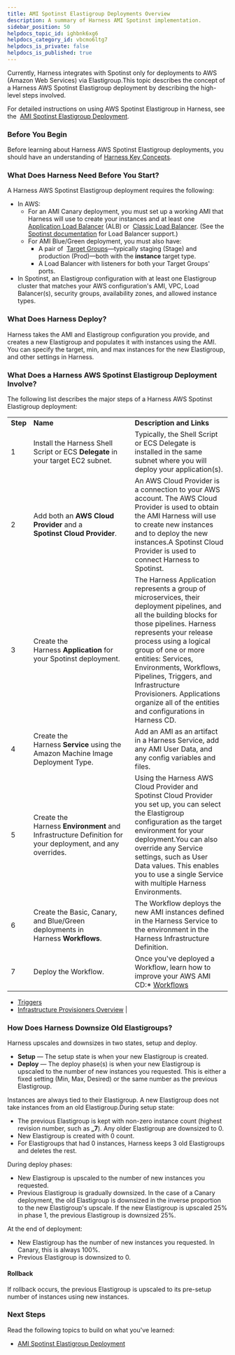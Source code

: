 ```yaml
---
title: AMI Spotinst Elastigroup Deployments Overview
description: A summary of Harness AMI Spotinst implementation.
sidebar_position: 50
helpdocs_topic_id: ighbnk6xg6
helpdocs_category_id: vbcmo6ltg7
helpdocs_is_private: false
helpdocs_is_published: true
---
```


Currently, Harness integrates with Spotinst only for deployments to AWS (Amazon Web Services) via Elastigroup.This topic describes the concept of a Harness AWS Spotinst Elastigroup deployment by describing the high-level steps involved.

For detailed instructions on using AWS Spotinst Elastigroup in Harness, see the  [AMI Spotinst Elastigroup Deployment](../../aws-deployments/ami-deployments/ami-elastigroup.md).

### Before You Begin

Before learning about Harness AWS Spotinst Elastigroup deployments, you should have an understanding of [Harness Key Concepts](https://docs.harness.io/article/4o7oqwih6h-harness-key-concepts).

### What Does Harness Need Before You Start?

A Harness AWS Spotinst Elastigroup deployment requires the following:

* In AWS:
	+ For an AMI Canary deployment, you must set up a working AMI that Harness will use to create your instances and at least one  [Application Load Balancer](https://docs.aws.amazon.com/en_pv/elasticloadbalancing/latest/application/introduction.html) (ALB) or  [Classic Load Balancer](https://docs.aws.amazon.com/en_pv/elasticloadbalancing/latest/classic/introduction.html). (See the  [Spotinst documentation](https://docs.spot.io/elastigroup/tools-integrations/aws-load-balancers-elb-alb) for Load Balancer support.)
	+ For AMI Blue/Green deployment, you must also have:
		- A pair of  [Target Groups](https://docs.aws.amazon.com/elasticloadbalancing/latest/application/load-balancer-target-groups.html)—typically staging (Stage) and production (Prod)—both with the **instance** target type.
		- A Load Balancer with listeners for both your Target Groups' ports.
* In Spotinst, an Elastigroup configuration with at least one Elastigroup cluster that matches your AWS configuration's AMI, VPC, Load Balancer(s), security groups, availability zones, and allowed instance types.

### What Does Harness Deploy?

Harness takes the AMI and Elastigroup configuration you provide, and creates a new Elastigroup and populates it with instances using the AMI. You can specify the target, min, and max instances for the new Elastigroup, and other settings in Harness.

### What Does a Harness AWS Spotinst Elastigroup Deployment Involve?

The following list describes the major steps of a Harness AWS Spotinst Elastigroup deployment:



|  |  |  |
| --- | --- | --- |
| **Step** | **Name** | **Description and Links** |
| 1 | Install the Harness Shell Script or ECS **Delegate** in your target EC2 subnet. | Typically, the Shell Script or ECS Delegate is installed in the same subnet where you will deploy your application(s). |
| 2 | Add both an **AWS** **Cloud Provider** and a **Spotinst Cloud Provider**. | An AWS Cloud Provider is a connection to your AWS account. The AWS Cloud Provider is used to obtain the AMI Harness will use to create new instances and to deploy the new instances.A Spotinst Cloud Provider is used to connect Harness to Spotinst. |
| 3 | Create the Harness **Application** for your Spotinst deployment. | The Harness Application represents a group of microservices, their deployment pipelines, and all the building blocks for those pipelines. Harness represents your release process using a logical group of one or more entities: Services, Environments, Workflows, Pipelines, Triggers, and Infrastructure Provisioners. Applications organize all of the entities and configurations in Harness CD. |
| 4 | Create the Harness **Service** using the Amazon Machine Image Deployment Type. | Add an AMI as an artifact in a Harness Service, add any AMI User Data, and any config variables and files. |
| 5 | Create the Harness **Environment** and Infrastructure Definition for your deployment, and any overrides. | Using the Harness AWS Cloud Provider and Spotinst Cloud Provider you set up, you can select the Elastigroup configuration as the target environment for your deployment.You can also override any Service settings, such as User Data values. This enables you to use a single Service with multiple Harness Environments. |
| 6 | Create the Basic, Canary, and Blue/Green deployments in Harness **Workflows**. | The Workflow deploys the new AMI instances defined in the Harness Service to the environment in the Harness Infrastructure Definition. |
| 7 | Deploy the Workflow. | Once you've deployed a Workflow, learn how to improve your AWS AMI CD:* [Workflows](../../model-cd-pipeline/workflows/workflow-configuration.md)
* [Triggers](../../model-cd-pipeline/triggers/add-a-trigger-2.md)
* [Infrastructure Provisioners Overview](../../model-cd-pipeline/infrastructure-provisioner/add-an-infra-provisioner.md)
 |

### How Does Harness Downsize Old Elastigroups?

Harness upscales and downsizes in two states, setup and deploy.

* **Setup** — The setup state is when your new Elastigroup is created.
* **Deploy** — The deploy phase(s) is when your new Elastigroup is upscaled to the number of new instances you requested. This is either a fixed setting (Min, Max, Desired) or the same number as the previous Elastigroup.

Instances are always tied to their Elastigroup. A new Elastigroup does not take instances from an old Elastigroup.During setup state:

* The previous Elastigroup is kept with non-zero instance count (highest revision number, such as **\_7**). Any older Elastigroup are downsized to 0.
* New Elastigroup is created with 0 count.
* For Elastigroups that had 0 instances, Harness keeps 3 old Elastigroups and deletes the rest.

During deploy phases:

* New Elastigroup is upscaled to the number of new instances you requested.
* Previous Elastigroup is gradually downsized. In the case of a Canary deployment, the old Elastigroup is downsized in the inverse proportion to the new Elastigroup's upscale. If the new Elastigroup is upscaled 25% in phase 1, the previous Elastigroup is downsized 25%.

At the end of deployment:

* New Elastigroup has the number of new instances you requested. In Canary, this is always 100%.
* Previous Elastigroup is downsized to 0.

#### Rollback

If rollback occurs, the previous Elastigroup is upscaled to its pre-setup number of instances using new instances.

### Next Steps

Read the following topics to build on what you've learned:

* [AMI Spotinst Elastigroup Deployment](../../aws-deployments/ami-deployments/ami-elastigroup.md)

